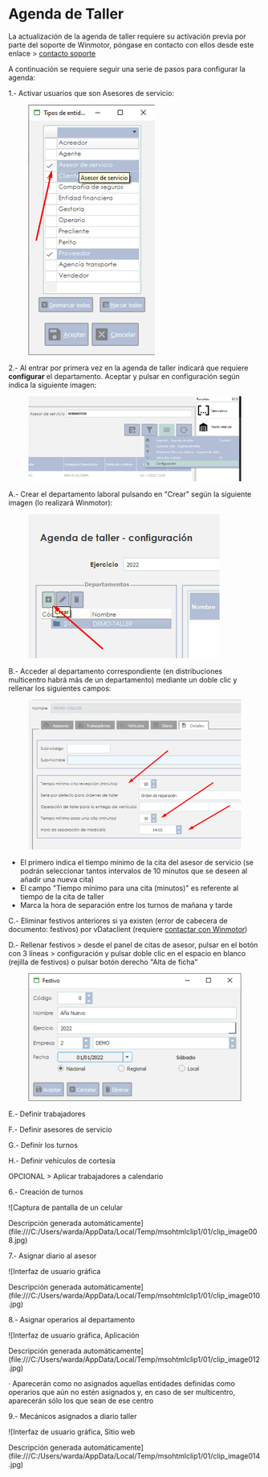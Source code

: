 # Agenda de Taller

La actualización de la agenda de taller requiere su activación previa por parte del soporte de Winmotor, póngase en contacto con ellos desde este enlace > [contacto soporte](mailto:soporte@winmotor.net)

A continuación se requiere seguir una serie de pasos para configurar la agenda:

1.- Activar usuarios que son Asesores de servicio:

<figure><img src="../../../.gitbook/assets/imagen (5).png" alt=""><figcaption></figcaption></figure>

2.- Al entrar por primera vez en la agenda de taller indicará que requiere **configurar** el departamento. Aceptar y pulsar en configuración según indica la siguiente imagen:

<figure><img src="../../../.gitbook/assets/imagen.png" alt=""><figcaption></figcaption></figure>

A.- Crear el departamento laboral pulsando en "Crear" según la siguiente imagen (lo realizará Winmotor):

<figure><img src="../../../.gitbook/assets/imagen (15).png" alt=""><figcaption></figcaption></figure>

B.- Acceder al departamento correspondiente (en distribuciones multicentro habrá más de un departamento) mediante un doble clic y rellenar los siguientes campos:

<figure><img src="../../../.gitbook/assets/imagen (2).png" alt=""><figcaption></figcaption></figure>

* El primero indica el tiempo mínimo de la cita del asesor de servicio (se podrán seleccionar tantos intervalos de 10 minutos que se deseen al añadir una nueva cita)
* El campo "Tiempo mínimo para una cita (minutos)" es referente al tiempo de la cita de taller
* Marca la hora de separación entre los turnos de mañana y tarde

C.- Eliminar festivos anteriores si ya existen (error de cabecera de documento: festivos) por vDataclient (requiere [contactar con Winmotor](mailto:soporte@winmotor.net))

D.- Rellenar festivos > desde el panel de citas de asesor, pulsar en el botón con 3 líneas > configuración y pulsar doble clic en el espacio en blanco (rejilla de festivos) o pulsar botón derecho "Alta de ficha"

<figure><img src="../../../.gitbook/assets/imagen (3).png" alt=""><figcaption></figcaption></figure>

E.- Definir trabajadores

F.- Definir asesores de servicio

G.- Definir los turnos

H.- Definir vehículos de cortesía

OPCIONAL > Aplicar trabajadores a calendario

6.- Creación de turnos

![Captura de pantalla de un celular

Descripción generada automáticamente](file:///C:/Users/warda/AppData/Local/Temp/msohtmlclip1/01/clip\_image008.jpg)

7.- Asignar diario al asesor

![Interfaz de usuario gráfica

Descripción generada automáticamente](file:///C:/Users/warda/AppData/Local/Temp/msohtmlclip1/01/clip\_image010.jpg)

8.- Asignar operarios al departamento

![Interfaz de usuario gráfica, Aplicación

Descripción generada automáticamente](file:///C:/Users/warda/AppData/Local/Temp/msohtmlclip1/01/clip\_image012.jpg)

·         Aparecerán como no asignados aquellas entidades definidas como operarios que aún no estén asignados y, en caso de ser multicentro, aparecerán sólo los que sean de ese centro

9.- Mecánicos asignados a diario taller

![Interfaz de usuario gráfica, Sitio web

Descripción generada automáticamente](file:///C:/Users/warda/AppData/Local/Temp/msohtmlclip1/01/clip\_image014.jpg)
